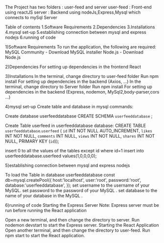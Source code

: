 The Project has two folders : user-feed and server
user-feed : Front-end using reactJS
server : Backend using nodeJs,Express,Mysql which connects to mySql Server


Table of contents
1.Software Requirements
2.Dependencies
3.Installations
4.mysql set-up
5.establishing connection between mysql and express nodejs
6.running of code

1)Software Requirements
To run the application, the following are required:
MySQL Community - Download MySQL installer
Node.js - Download Node.js

2)Dependencies
For setting up dependencies in the frontend React

3)Installations
In the terminal, change directory to user-feed folder
Run npm install
For setting up dependencies in the backend (Axios, ...)
In the terminal, change directory to Server folder
Run npm install
For setting up dependencies in the backend (Express, nodemon, MySql2,body-parser,cors ...)


4)mysql set-up
Create table and database in mysql commands:

Create database userfeeddatabase 
CREATE SCHEMA `userfeeddatabase` ;

Create Table userfeed in userfeeddatabase database:
CREATE TABLE `userfeeddatabase`.`userfeed` (
  `id` INT NOT NULL AUTO_INCREMENT,
  `likes` INT NOT NULL,
  `comments` INT NULL,
  `views` INT NOT NULL,
  `shares` INT NOT NULL,
  PRIMARY KEY (`id`));
  
  insert 0 to all the values of the tables except id where id=1
  insert into userfeeddatabase.userfeed values(1,0,0,0,0);

5)establishing connection between mysql and express nodejs

To load the Table in database userfeeddatabase
const db=mysql.createPool({
    host:'localhost',
    user:'root',
    password:'root',
  database:'userfeeddatabase',
  });
set username to the username of your MySQL.
set password to the password of your MySQL .
set database to the name of your database in the MySQL .


6)running of code
Starting the Express Server
Note: Express server must be run before running the React application

Open a new terminal, and then change the directory to server.
Run nodemon devstart to start the Express server.
Starting the React Application
Open another terminal, and then change the directory to user-feed.
Run npm start to start the React application.
















